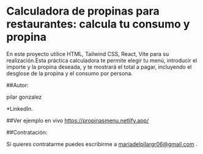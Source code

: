# Calculadora de propinas para restaurantes: calcula tu consumo y propina

En este proyecto utilice HTML, Tailwind CSS, React, Vite para su realización.Esta práctica calculadora te permite elegir tu menú, introducir el importe y la propina deseada, y te mostrará el total a pagar, incluyendo el desglose de la propina y el consumo por persona.

##Autor:

pilar gonzalez

*LinkedIn.

##Ver ejemplo en vivo https://propinasmenu.netlify.app/

##Contratación:

Si quieres contratarme puedes escribirme a mariadelpilargr06@gmail.com .
